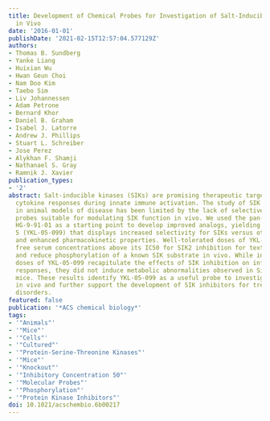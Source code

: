 ```yaml
---
title: Development of Chemical Probes for Investigation of Salt-Inducible Kinase Function
  in Vivo
date: '2016-01-01'
publishDate: '2021-02-15T12:57:04.577129Z'
authors:
- Thomas B. Sundberg
- Yanke Liang
- Huixian Wu
- Hwan Geun Choi
- Nam Doo Kim
- Taebo Sim
- Liv Johannessen
- Adam Petrone
- Bernard Khor
- Daniel B. Graham
- Isabel J. Latorre
- Andrew J. Phillips
- Stuart L. Schreiber
- Jose Perez
- Alykhan F. Shamji
- Nathanael S. Gray
- Ramnik J. Xavier
publication_types:
- '2'
abstract: Salt-inducible kinases (SIKs) are promising therapeutic targets for modulating
  cytokine responses during innate immune activation. The study of SIK inhibition
  in animal models of disease has been limited by the lack of selective small-molecule
  probes suitable for modulating SIK function in vivo. We used the pan-SIK inhibitor
  HG-9-91-01 as a starting point to develop improved analogs, yielding a novel probe
  5 (YKL-05-099) that displays increased selectivity for SIKs versus other kinases
  and enhanced pharmacokinetic properties. Well-tolerated doses of YKL-05-099 achieve
  free serum concentrations above its IC50 for SIK2 inhibition for textgreater16 h
  and reduce phosphorylation of a known SIK substrate in vivo. While in vivo active
  doses of YKL-05-099 recapitulate the effects of SIK inhibition on inflammatory cytokine
  responses, they did not induce metabolic abnormalities observed in Sik2 knockout
  mice. These results identify YKL-05-099 as a useful probe to investigate SIK function
  in vivo and further support the development of SIK inhibitors for treatment of inflammatory
  disorders.
featured: false
publication: '*ACS chemical biology*'
tags:
- '"Animals"'
- '"Mice"'
- '"Cells"'
- '"Cultured"'
- '"Protein-Serine-Threonine Kinases"'
- '"Mice"'
- '"Knockout"'
- '"Inhibitory Concentration 50"'
- '"Molecular Probes"'
- '"Phosphorylation"'
- '"Protein Kinase Inhibitors"'
doi: 10.1021/acschembio.6b00217
---
```


